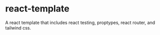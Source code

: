 # react-template
A react template that includes react testing, proptypes, react router, and tailwind css.
